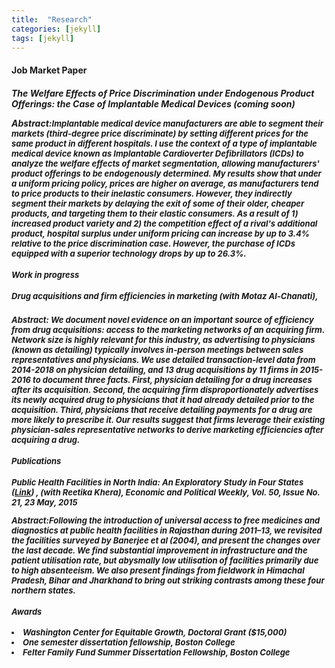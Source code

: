 ```yaml
---
title:  "Research"
categories: [jekyll]
tags: [jekyll]
---
```









<!---

<h3 id="job-market-paper">Job Market Paper</h3>
<ul>
  <h4><b>Title of Paper</b>
(<a href=" target="_blank"><em>Draft</em></a>)(<a href="" target="_blank"><em>Slides</em></a>)</h4>
<details><summary>Abstract:</summary><p><font size="2">Abstract here</details>
</ul>
\

<!---

<h3 id="job-market-paper">Job Market Paper</h3>
<ul>
  <h4><b>The welfare effects of price discrimination when product offerings are endogenous; the case of Implantable Medical Devices</b> (coming soon) 
<ul>
-->

 <h4 id="jmp">Job Market Paper</h4>
  <h5><b>The Welfare Effects of Price Discrimination under Endogenous Product Offerings: the Case of Implantable Medical Devices</b> (<em>coming soon</em>)
  
Abstract:<font size="2">Implantable medical device manufacturers are able to segment their markets (third-degree price discriminate) by setting different prices for the same product in different hospitals. I use the context of a type of implantable medical device known as Implantable Cardioverter Defibrillators (ICDs) to analyze the welfare effects of market segmentation, allowing manufacturers' product offerings to be endogenously determined. My results show that under a uniform pricing policy, prices are higher on average, as manufacturers tend to price products to their inelastic consumers. However, they indirectly segment their markets by delaying the exit of some of their older, cheaper products, and targeting them to their elastic consumers. As a result of 1) increased product variety and 2) the competition effect of a rival's additional product, hospital surplus under uniform pricing can increase by up to 3.4% relative to the price discrimination case. However, the purchase of ICDs equipped with a superior technology drops by up to 26.3%.

   <h4 id="working">Work in progress</h4>
 <h5><b>Drug acquisitions and firm efficiencies in marketing</b> (with <em>Motaz Al-Chanati</em>), 
   
  <h5><b>Abstract:</b><font size="2"> We document novel evidence on an important source of efficiency from drug acquisitions: access to the marketing networks of an acquiring firm. Network size is highly relevant for this industry, as advertising to physicians (known as detailing) typically involves in-person meetings between sales representatives and physicians. We use detailed transaction-level data from 2014-2018 on physician detailing, and 13 drug acquisitions by 11 firms in 2015-2016 to document three facts. First, physician detailing for a drug increases after its acquisition. Second, the acquiring firm disproportionately advertises its newly acquired drug to physicians that it had already detailed prior to the acquisition. Third, physicians that receive detailing payments for a drug are more likely to prescribe it. Our results suggest that firms leverage their existing physician-sales representative networks to derive marketing efficiencies after acquiring a drug.
    
  
 <h4 id="publications">Publications</h4>
  <h5><b>Public Health Facilities in North India: An Exploratory Study in Four States</b> (<a href="/files/epw_paper.pdf" target="_blank"><em>Link</em></a>) , (with <em>Reetika Khera</em>),  
<em>Economic and Political Weekly, Vol. 50, Issue No. 21, 23 May, 2015</em>
    
Abstract:<font size="2">Following the introduction of universal access to free medicines
and diagnostics at public health facilities in Rajasthan during 2011–13, we revisited the facilities surveyed by Banerjee et al (2004), and present the changes over the last decade. We find substantial improvement in infrastructure and the patient utilisation rate, but abysmally low utilisation of facilities primarily due to high absenteeism. We also present
findings from fieldwork in Himachal Pradesh, Bihar and Jharkhand to bring out striking contrasts among these four northern states.
    
 
 <h4 id="awards">Awards</h4>
    <li> Washington Center for Equitable Growth, Doctoral Grant <em>($15,000)</em>
     <li>One semester dissertation fellowship, Boston College        
    <li> Felter Family Fund Summer Dissertation Fellowship, Boston College 
    
<!---
   <h4 id="working">Work in progress</h4>
 <h5><b>Drug acquisitions and firm efficiencies in marketing</b> (with <em>Motaz Al-Chanati</em>), 
  <details><summary>Abstract:</summary><p><font size="2"> We document novel evidence on an important source of efficiency from drug acquisitions: access to the marketing networks of an acquiring firm. Network size is highly relevant for this industry, as advertising to physicians (known as detailing) typically involves in-person meetings between sales representatives and physicians. We use detailed transaction-level data from 2014-2018 on physician detailing, and 13 drug acquisitions by 11 firms in 2015-2016 to document three facts. First, physician detailing for a drug increases after its acquisition. Second, the acquiring firm disproportionately advertises its newly acquired drug to physicians that it had already detailed prior to the acquisition. Third, physicians that receive detailing payments for a drug are more likely to prescribe it. Our results suggest that firms leverage their existing physician-sales representative networks to derive marketing efficiencies after acquiring a drug.</font></p></details>
-->
     
